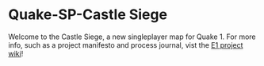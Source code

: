 # Quake-SP-Castle Siege
 
Welcome to the Castle Siege, a new singleplayer map for Quake 1. For more info, such as a project manifesto and process journal, vist the [E1 project wiki](https://github.com/SyFySkyE/Quake-SP-E1/wiki)!
